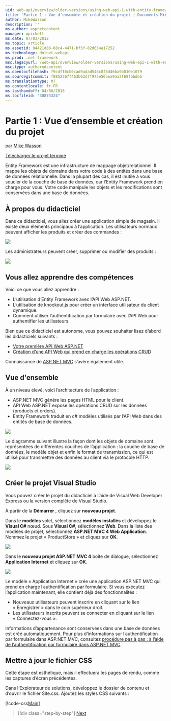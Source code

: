```yaml
---
uid: web-api/overview/older-versions/using-web-api-1-with-entity-framework-5/using-web-api-with-entity-framework-part-1
title: 'Partie 1 : Vue d’ensemble et création du projet | Documents Microsoft'
author: MikeWasson
description: ''
ms.author: aspnetcontent
manager: wpickett
ms.date: 07/03/2012
ms.topic: article
ms.assetid: 94421d86-68c4-4471-bf5f-82d654a17252
ms.technology: dotnet-webapi
ms.prod: .net-framework
msc.legacyurl: /web-api/overview/older-versions/using-web-api-1-with-entity-framework-5/using-web-api-with-entity-framework-part-1
msc.type: authoredcontent
ms.openlocfilehash: f9cdff0cb0cad9adad546c8f8d46ba9b010e1079
ms.sourcegitcommit: f8852267f463b62d7f975e56bea9aa3f68fbbdeb
ms.translationtype: MT
ms.contentlocale: fr-FR
ms.lasthandoff: 04/06/2018
ms.locfileid: "30873324"
---
```

<a name="part-1-overview-and-creating-the-project"></a>Partie 1 : Vue d’ensemble et création du projet
====================
par [Mike Wasson](https://github.com/MikeWasson)

[Télécharger le projet terminé](http://code.msdn.microsoft.com/ASP-NET-Web-API-with-afa30545)

Entity Framework est une infrastructure de mappage objet/relationnel. Il mappe les objets de domaine dans votre code à des entités dans une base de données relationnelle. Dans la plupart des cas, il est inutile à vous soucier de la couche de base de données, car l’Entity Framework prend en charge pour vous. Votre code manipule les objets et les modifications sont conservées dans une base de données.

## <a name="about-the-tutorial"></a>À propos du didacticiel

Dans ce didacticiel, vous allez créer une application simple de magasin. Il existe deux éléments principaux à l’application. Les utilisateurs normaux peuvent afficher les produits et créer des commandes :

![](using-web-api-with-entity-framework-part-1/_static/image1.png)

Les administrateurs peuvent créer, supprimer ou modifier des produits :

![](using-web-api-with-entity-framework-part-1/_static/image2.png)

## <a name="skills-youll-learn"></a>Vous allez apprendre des compétences

Voici ce que vous allez apprendre :

- L’utilisation d’Entity Framework avec l’API Web ASP.NET.
- L’utilisation de knockout.js pour créer un interface utilisateur du client dynamique.
- Comment utiliser l’authentification par formulaire avec l’API Web pour authentifier les utilisateurs.

Bien que ce didacticiel est autonome, vous pouvez souhaiter lisez d’abord les didacticiels suivants :

- [Votre première API Web ASP.NET](../../getting-started-with-aspnet-web-api/tutorial-your-first-web-api.md)
- [Création d’une API Web qui prend en charge les opérations CRUD](../creating-a-web-api-that-supports-crud-operations.md)

Connaissance de [ASP.NET MVC](../../../../mvc/index.md) s’avère également utile.

## <a name="overview"></a>Vue d'ensemble

À un niveau élevé, voici l’architecture de l’application :

- ASP.NET MVC génère les pages HTML pour le client.
- API Web ASP.NET expose les opérations CRUD sur les données (products et orders).
- Entity Framework traduit en c# modèles utilisés par l’API Web dans des entités de base de données.

![](using-web-api-with-entity-framework-part-1/_static/image3.png)

Le diagramme suivant illustre la façon dont les objets de domaine sont représentées de différentes couches de l’application : la couche de base de données, le modèle objet et enfin le format de transmission, ce qui est utilisé pour transmettre des données au client via le protocole HTTP.

![](using-web-api-with-entity-framework-part-1/_static/image4.png)

## <a name="create-the-visual-studio-project"></a>Créer le projet Visual Studio

Vous pouvez créer le projet du didacticiel à l’aide de Visual Web Developer Express ou la version complète de Visual Studio.

À partir de la **Démarrer** , cliquez sur **nouveau projet**.

Dans le **modèles** volet, sélectionnez **modèles installés** et développez le **Visual C#** nœud. Sous **Visual C#**, sélectionnez **Web**. Dans la liste des modèles de projet, sélectionnez **ASP.NET MVC 4 Web Application**. Nommez le projet « ProductStore » et cliquez sur **OK**.

![](using-web-api-with-entity-framework-part-1/_static/image5.png)

Dans le **nouveau projet ASP.NET MVC 4** boîte de dialogue, sélectionnez **Application Internet** et cliquez sur **OK**.

![](using-web-api-with-entity-framework-part-1/_static/image6.png)

Le modèle « Application Internet » crée une application ASP.NET MVC qui prend en charge l’authentification par formulaire. Si vous exécutez l’application maintenant, elle contient déjà des fonctionnalités :

- Nouveaux utilisateurs peuvent inscrire en cliquant sur le lien « Enregistrer » dans le coin supérieur droit.
- Les utilisateurs inscrits peuvent se connecter en cliquant sur le lien « Connectez-vous ».

Informations d’appartenance sont conservées dans une base de données est créé automatiquement. Pour plus d’informations sur l’authentification par formulaire dans ASP.NET MVC, consultez [procédure pas à pas : à l’aide de l’authentification par formulaire dans ASP.NET MVC](https://msdn.microsoft.com/library/ff398049(VS.98).aspx).

## <a name="update-the-css-file"></a>Mettre à jour le fichier CSS

Cette étape est esthétique, mais il effectuera les pages de rendu, comme les captures d’écran précédentes.

Dans l’Explorateur de solutions, développez le dossier de contenu et d’ouvrir le fichier Site.css. Ajoutez les styles CSS suivants :

[!code-css[Main](using-web-api-with-entity-framework-part-1/samples/sample1.css)]

> [!div class="step-by-step"]
> [Next](using-web-api-with-entity-framework-part-2.md)
